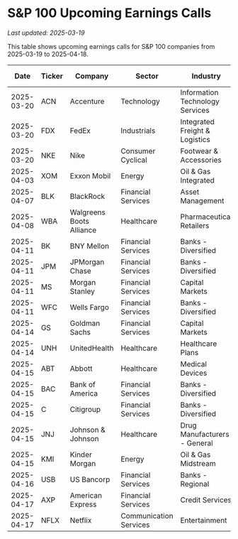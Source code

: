 # S&P 100 Upcoming Earnings Calls

*Last updated: 2025-03-19*

This table shows upcoming earnings calls for S&P 100 companies from 2025-03-19 to 2025-04-18.

| Date | Ticker | Company | Sector | Industry | Market Cap | P/E Ratio |
| --- | --- | --- | --- | --- | --- | --- |
| 2025-03-20 | ACN | Accenture | Technology | Information Technology Services | $202.95B | 27.20 |
| 2025-03-20 | FDX | FedEx | Industrials | Integrated Freight & Logistics | $59.52B | 15.78 |
| 2025-03-20 | NKE | Nike | Consumer Cyclical | Footwear & Accessories | $108.43B | 22.60 |
| 2025-04-03 | XOM | Exxon Mobil | Energy | Oil & Gas Integrated | $500.78B | 14.50 |
| 2025-04-07 | BLK | BlackRock | Financial Services | Asset Management | $148.61B | 22.80 |
| 2025-04-08 | WBA | Walgreens Boots Alliance | Healthcare | Pharmaceutical Retailers | $9.65B | N/A |
| 2025-04-11 | BK | BNY Mellon | Financial Services | Banks - Diversified | $60.24B | 14.47 |
| 2025-04-11 | JPM | JPMorgan Chase | Financial Services | Banks - Diversified | $668.58B | 11.89 |
| 2025-04-11 | MS | Morgan Stanley | Financial Services | Capital Markets | $193.30B | 15.08 |
| 2025-04-11 | WFC | Wells Fargo | Financial Services | Banks - Diversified | $239.25B | 13.25 |
| 2025-04-14 | GS | Goldman Sachs | Financial Services | Capital Markets | $173.22B | 13.61 |
| 2025-04-14 | UNH | UnitedHealth | Healthcare | Healthcare Plans | $460.83B | 32.46 |
| 2025-04-15 | ABT | Abbott | Healthcare | Medical Devices | $220.99B | 16.53 |
| 2025-04-15 | BAC | Bank of America | Financial Services | Banks - Diversified | $320.91B | 12.99 |
| 2025-04-15 | C | Citigroup | Financial Services | Banks - Diversified | $134.63B | 11.81 |
| 2025-04-15 | JNJ | Johnson & Johnson | Healthcare | Drug Manufacturers - General | $395.82B | 28.35 |
| 2025-04-15 | KMI | Kinder Morgan | Energy | Oil & Gas Midstream | $61.88B | 23.80 |
| 2025-04-16 | USB | US Bancorp | Financial Services | Banks - Regional | $66.50B | 11.26 |
| 2025-04-17 | AXP | American Express | Financial Services | Credit Services | $189.76B | 18.76 |
| 2025-04-17 | NFLX | Netflix | Communication Services | Entertainment | $410.43B | 46.94 |
